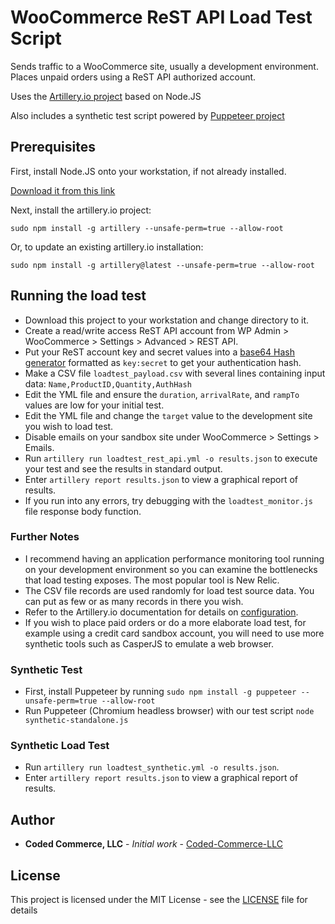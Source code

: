 # WooCommerce ReST API Load Test Script

Sends traffic to a WooCommerce site, usually a development environment.
Places unpaid orders using a ReST API authorized account.

Uses the [Artillery.io project](https://artillery.io) based on Node.JS

Also includes a synthetic test script powered by [Puppeteer project](https://github.com/GoogleChrome/puppeteer)

## Prerequisites

First, install Node.JS onto your workstation, if not already installed.

[Download it from this link](https://nodejs.org/en/download/)

Next, install the artillery.io project:
```
sudo npm install -g artillery --unsafe-perm=true --allow-root
```

Or, to update an existing artillery.io installation:
```
sudo npm install -g artillery@latest --unsafe-perm=true --allow-root
```

## Running the load test

* Download this project to your workstation and change directory to it.
* Create a read/write access ReST API account from WP Admin > WooCommerce > Settings > Advanced > REST API.
* Put your ReST account key and secret values into a [base64 Hash generator](https://www.base64encode.org) formatted as `key:secret` to get your authentication hash.
* Make a CSV file `loadtest_payload.csv` with several lines containing input data: `Name,ProductID,Quantity,AuthHash`
* Edit the YML file and ensure the `duration`, `arrivalRate`, and `rampTo` values are low for your initial test.
* Edit the YML file and change the `target` value to the development site you wish to load test.
* Disable emails on your sandbox site under WooCommerce > Settings > Emails.
* Run `artillery run loadtest_rest_api.yml -o results.json` to execute your test and see the results in standard output.
* Enter `artillery report results.json` to view a graphical report of results.
* If you run into any errors, try debugging with the `loadtest_monitor.js` file response body function.

### Further Notes

* I recommend having an application performance monitoring tool running on your development environment so you can examine the bottlenecks that load testing exposes. The most popular tool is New Relic.
* The CSV file records are used randomly for load test source data. You can put as few or as many records in there you wish.
* Refer to the Artillery.io documentation for details on [configuration](https://artillery.io/docs/script-reference/).
* If you wish to place paid orders or do a more elaborate load test, for example using a credit card sandbox account, you will need to use more synthetic tools such as CasperJS to emulate a web browser.

### Synthetic Test

* First, install Puppeteer by running  `sudo npm install -g puppeteer --unsafe-perm=true --allow-root`
* Run Puppeteer (Chromium headless browser) with our test script `node synthetic-standalone.js`

### Synthetic Load Test

* Run `artillery run loadtest_synthetic.yml -o results.json`.
* Enter `artillery report results.json` to view a graphical report of results.

## Author

* **Coded Commerce, LLC** - *Initial work* - [Coded-Commerce-LLC](https://github.com/Coded-Commerce-LLC)

## License

This project is licensed under the MIT License - see the [LICENSE](LICENSE) file for details
